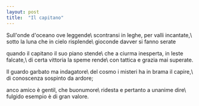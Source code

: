 ```yaml
---
layout: post
title:  "Il capitano"
---
```


Sull'onde d'oceano ove leggende\\
scontransi in leghe, per valli incantate,\\
sotto la luna che in cielo risplende\\
gioconde davver si fanno serate

quando il capitano il suo piano stende\\
che a ciurma inesperta, in leste falcate,\\
di certa vittoria la speme rende\\
con tattica e grazia mai superate.

Il guardo garbato ma indagatore\\
del cosmo i misteri ha in brama il capire,\\
di conoscenza sospinto da ardore;

anco amico è gentil, che buonumore\\
ridesta e pertanto a unanime dire\\
fulgido esempio è di gran valore.
